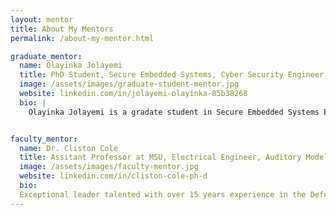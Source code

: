 ```yaml
---
layout: mentor
title: About My Mentors
permalink: /about-my-mentor.html

graduate_mentor:
  name: Olayinka Jolayemi
  title: PhD Student, Secure Embedded Systems, Cyber Security Engineer, Electrical Engineer, Analyst
  image: /assets/images/graduate-student-mentor.jpg
  website: linkedin.com/in/jolayemi-olayinka-85b38268
  bio: |
    Olayinka Jolayemi is a gradate student in Secure Embedded Systems Engineering. He is a vibrant engineer who loves taking up challenging tasks and occupying positions that allows him add value to every organization and event that he is a part of.


faculty_mentor:
  name: Dr. Cliston Cole
  title: Assitant Professor at MSU, Electrical Engineer, Auditory Modeling, Speech Perception
  image: /assets/images/faculty-mentor.jpg
  website: linkedin.com/in/cliston-cole-ph-d
  bio: 
  Exceptional leader talented with over 15 years experience in the Defense industry, Academia, Tech company and United States federal government agencies. Skilled Systems and Electronic Engineer, and Research Scientist with experience of weapon systems for DoD and signal processing systems. Energetic self-starter and team builder able to navigate high-stress situations and achieve goals on time. Yet what inspire others the most is my professionalism and my all-out work ethic and approach to complete projects and tasks in a timely manner.
---
```

